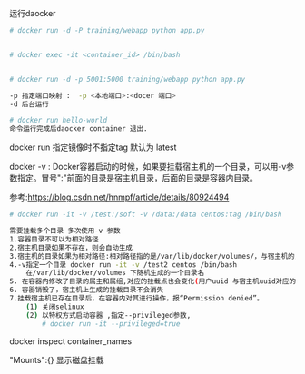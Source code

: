 运行daocker 

```bash
# docker run -d -P training/webapp python app.py 


# docker exec -it <container_id> /bin/bash


# docker run -d -p 5001:5000 training/webapp python app.py

-p 指定端口映射 :  -p <本地端口>:<docer 端口>
-d 后台运行

# docker run hello-world 
命令运行完成后daocker container 退出.
```

docker run 指定镜像时不指定tag 默认为 latest





docker -v : Docker容器启动的时候，如果要挂载宿主机的一个目录，可以用-v参数指定。冒号":"前面的目录是宿主机目录，后面的目录是容器内目录。

参考:<https://blog.csdn.net/hnmpf/article/details/80924494>

```bash
# docker run -it -v /test:/soft -v /data:/data centos:tag /bin/bash

需要挂载多个目录 多次使用-v 参数
1.容器目录不可以为相对路径
2.宿主机目录如果不存在，则会自动生成
3.宿主机的目录如果为相对路径:相对路径指的是/var/lib/docker/volumes/，与宿主机的当前目录无关
4.-v指定一个目录 docker run -it -v /test2 centos /bin/bash
	在/var/lib/docker/volumes 下随机生成的一个目录名
5. 在容器内修改了目录的属主和属组,对应的挂载点也会变化(用户uuid 与宿主机uuid对应的用户相关)
6. 容器销毁了，宿主机上生成的挂载目录不会消失
7.挂载宿主机已存在目录后，在容器内对其进行操作，报“Permission denied”。
	(1) 关闭selinux
	(2) 以特权方式启动容器 ,指定--privileged参数,
		# docker run -it --privileged=true 
```

docker inspect  container_names

"Mounts":{}    显示磁盘挂载